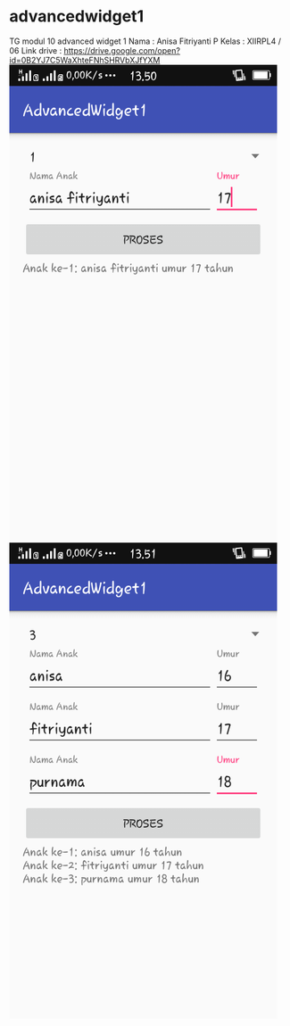 # advancedwidget1
TG modul 10 advanced widget 1
Nama : Anisa Fitriyanti P
Kelas : XIIRPL4 / 06
Link drive : https://drive.google.com/open?id=0B2YJ7C5WaXhteFNhSHRVbXJfYXM
![gambaraw](https://github.com/anisafp/advancedwidget1/blob/master/Screenshot_2016-11-03-13-50-54-707.png)
![gambarwa1](https://github.com/anisafp/advancedwidget1/blob/master/Screenshot_2016-11-03-13-51-19-293.png)
